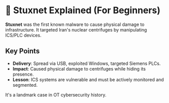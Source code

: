# 🦠 Stuxnet Explained (For Beginners)

**Stuxnet** was the first known malware to cause physical damage to infrastructure. It targeted Iran's nuclear centrifuges by manipulating ICS/PLC devices.

## Key Points
- **Delivery**: Spread via USB, exploited Windows, targeted Siemens PLCs.
- **Impact**: Caused physical damage to centrifuges while hiding its presence.
- **Lesson**: ICS systems are vulnerable and must be actively monitored and segmented.

It's a landmark case in OT cybersecurity history.
